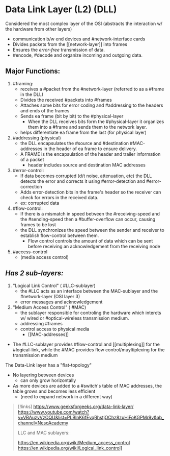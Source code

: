 
# Data Link Layer (L2) (DLL)

Considered the most complex layer of the OSI (abstracts the interaction w/ the hardware from other layers)
- communication b/w end devices and #network-interface cards
- Divides packets from the [[network-layer]] into frames
- Ensures the *error-free* transmission of data.
- #encode, #decode and organize incoming and outgoing data.

## Major Functions:
1. #framing: 
	- receives a #packet from the #network-layer (referred to as a #frame in the DLL)
	- Divides the received #packets into #frames 
	- Attaches some bits for error coding and #addressing to the headers and ends of the frames
	- Sends ea frame (bit by bit) to the #physical-layer 
		- When the DLL receives bits form the #physical-layer it organizes them into a #frame and sends them to the network layer.
	- helps differentiate ea frame from the last (for physical layer)
2. #addressing (physical)
	- the DLL encapsulates the #source and #destination #MAC-addresses in the header of ea frame to ensure delivery.
	- A FRAME is the encapsulation of the header and trailer information of a packet
		- header includes source and destination MAC addresses
3. #error-control:
	- If data becomes corrupted (d/t noise, attenuation, etc) the DLL detects the error and corrects it using #error-detection and #error-correction
	- Adds error-detection bits in the frame's header so the receiver can check for errors in the received data.
	- ex: corrupted data
4. #flow-control:
	- If there is a mismatch in speed between the #receiving-speed and the #sending-speed then a #buffer-overflow can occur, causing frames to be lost
	- the DLL synchronizes the speed between the sender and receiver to establish flow-control between them.
		- Flow control controls the amount of data which can be sent before receiving an acknowledgement from the receiving node
5. #access-control
	- (media access control)

## *Has 2 sub-layers:*
1. "Logical Link Control" ( #LLC-sublayer)
	- the #LLC acts as an interface between the MAC-sublayer and the #network-layer (OSI layer 3)
	- error messages and acknowledgement
2. "Medium Access Control" ( #MAC)
	- the sublayer responsible for controling the hardware which intercts w/ wired or #optical-wireless transmission medium.
	- addressing #frames 
	- control access to physical media
		- [[MAC-addresses]] 
- The #LLC-sublayer provides #flow-control and [[multiplexing]] for the #logical-link, while the #MAC provides flow control/muyltiplexing for the transmission medium

The Data-Link layer has a "flat-topology"
- No layering between devices
	- can only grow horizontally
- As more devices are added to a #switch's table of MAC addresses, the table grows and becomes less efficient
	- (need to expand network in a different way)

>[!links]
>https://www.geeksforgeeks.org/data-link-layer/
>https://www.youtube.com/watch?v=VBAuzvVzOQU&list=PLBlnK6fEyqRhstjOChz8zuHiFoKGPMr9v&ab_channel=NesoAcademy
>
> LLC and MAC sublayers:
> 
> https://en.wikipedia.org/wiki/Medium_access_control
> https://en.wikipedia.org/wiki/Logical_link_control]



